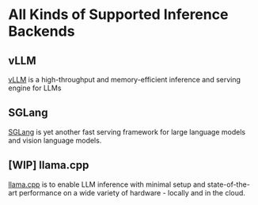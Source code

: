 # All Kinds of Supported Inference Backends

## vLLM

[vLLM](https://github.com/vllm-project/vllm) is a high-throughput and memory-efficient inference and serving engine for LLMs

## SGLang

[SGLang](https://github.com/sgl-project/sglang) is yet another fast serving framework for large language models and vision language models.

## [WIP] llama.cpp

[llama.cpp](https://github.com/ggerganov/llama.cpp) is to enable LLM inference with minimal setup and state-of-the-art performance on a wide variety of hardware - locally and in the cloud.
